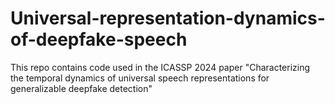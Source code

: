 # Universal-representation-dynamics-of-deepfake-speech
This repo contains code used in the ICASSP 2024 paper "Characterizing the temporal dynamics of universal speech representations for generalizable deepfake detection"
